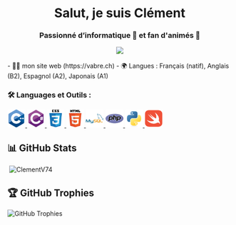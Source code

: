 <h1 align="center">Salut, je suis Clément</h1>
<h3 align="center">Passionné d’informatique 🤩 et fan d'animés 🎌</h3>
<p align="center">
  <img src="https://media.giphy.com/media/26AHONQ79FdWZhAI0/giphy.gif" width="500"/>
</p>
- 👨‍💻 mon site web (https://vabre.ch)
- 🌍 Langues : Français (natif), Anglais (B2), Espagnol (A2), Japonais (A1)  



<h3 align="left">🛠️ Languages et Outils :</h3>
<p align="left">
  <a href="https://www.w3schools.com/cpp/" target="_blank"> 
    <img src="https://raw.githubusercontent.com/devicons/devicon/master/icons/cplusplus/cplusplus-original.svg" alt="C++" width="40" height="40"/> 
  </a> 
  <a href="https://www.w3schools.com/cs/" target="_blank"> 
    <img src="https://raw.githubusercontent.com/devicons/devicon/master/icons/csharp/csharp-original.svg" alt="C#" width="40" height="40"/> 
  </a> 
  <a href="https://www.w3schools.com/css/" target="_blank"> 
    <img src="https://raw.githubusercontent.com/devicons/devicon/master/icons/css3/css3-original-wordmark.svg" alt="CSS3" width="40" height="40"/> 
  </a> 
  <a href="https://www.w3.org/html/" target="_blank"> 
    <img src="https://raw.githubusercontent.com/devicons/devicon/master/icons/html5/html5-original-wordmark.svg" alt="HTML5" width="40" height="40"/> 
  </a> 
  <a href="https://www.mysql.com/" target="_blank"> 
    <img src="https://raw.githubusercontent.com/devicons/devicon/master/icons/mysql/mysql-original-wordmark.svg" alt="MySQL" width="40" height="40"/> 
  </a> 
  <a href="https://www.php.net" target="_blank"> 
    <img src="https://raw.githubusercontent.com/devicons/devicon/master/icons/php/php-original.svg" alt="PHP" width="40" height="40"/> 
  </a> 
  <a href="https://www.python.org" target="_blank"> 
    <img src="https://raw.githubusercontent.com/devicons/devicon/master/icons/python/python-original.svg" alt="Python" width="40" height="40"/> 
  </a> 
  <a href="https://developer.apple.com/swift/" target="_blank"> 
    <img src="https://raw.githubusercontent.com/devicons/devicon/master/icons/swift/swift-original.svg" alt="Swift" width="40" height="40"/> 
  </a> 
</p>

## 📊 GitHub Stats  
<p>&nbsp;<img align="center" src="https://github-readme-stats.vercel.app/api?username=ClementV74&show_icons=true&locale=fr&theme=radical" alt="ClementV74" /></p>

## 🏆 GitHub Trophies  
![GitHub Trophies](https://github-profile-trophy.vercel.app/?username=ClementV74&theme=onedark)
